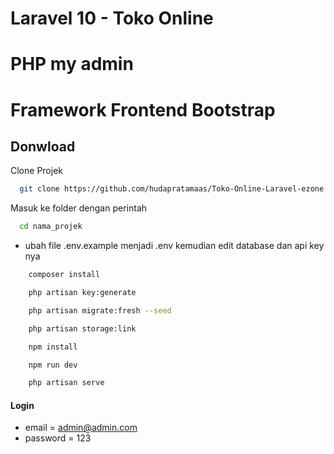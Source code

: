 # Laravel 10 - Toko Online
# PHP my admin
# Framework Frontend Bootstrap


## Donwload

Clone Projek

```bash
  git clone https://github.com/hudapratamaas/Toko-Online-Laravel-ezone.git nama_projek
```

Masuk ke folder dengan perintah

```bash
  cd nama_projek
```

-   ubah file .env.example menjadi .env kemudian edit database dan api key nya

```bash
    composer install
```

```bash
    php artisan key:generate
```

```bash
    php artisan migrate:fresh --seed
```

```bash
    php artisan storage:link
```
```bash
    npm install
```
```bash
    npm run dev
```
```bash
    php artisan serve
```

#### Login

-   email = admin@admin.com
-   password = 123
